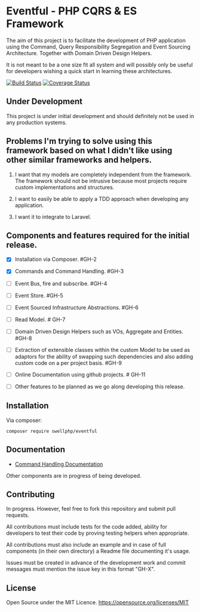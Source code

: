 # Eventful - PHP CQRS & ES Framework

The aim of this project is to facilitate the development of PHP application using the Command, Query Responsibility Segregation and Event Sourcing Architecture. Together with Domain Driven Design Helpers.

It is not meant to be a one size fit all system and will possibly only be useful for developers wishing a quick start in learning these architectures.

[![Build Status](https://travis-ci.org/swellphp/eventful.svg?branch=master}.png?branch=master)](https://travis-ci.org/swellphp/eventful.svg?branch=master) [![Coverage Status](https://coveralls.io/repos/github/swellphp/eventful/badge.svg?branch=master)](https://coveralls.io/github/swellphp/eventful?branch=master)

## Under Development

This project is under initial development and should definitely not be used in any production systems.

## Problems I'm trying to solve using this framework based on what I didn't like using other similar frameworks and helpers.

1) I want that my models are completely independent from the framework.
The framework should not be intrusive because most projects require custom implementations and structures.

2) I want to easily be able to apply a TDD approach when developing any application.
3) I want it to integrate to Laravel.


## Components and features required for the initial release.

- [x] Installation via Composer. #GH-2

- [x] Commands and Command Handling. #GH-3

- [ ] Event Bus, fire and subscribe. #GH-4

- [ ] Event Store. #GH-5

- [ ] Event Sourced Infrastructure Abstractions. #GH-6

- [ ] Read Model. # GH-7

- [ ] Domain Driven Design Helpers such as VOs, Aggregate and Entities. #GH-8

- [ ] Extraction of extensible classes within the custom Model to be used as adaptors for the ability of swapping such dependencies and also adding custom code on a per project basis. #GH-9

- [ ] Online Documentation using github projects. # GH-11

- [ ] Other features to be planned as we go along developing this release.

## Installation

Via composer:

`composer require swellphp/eventful`

## Documentation

- [Command Handling Documentation](https://github.com/swellphp/eventful/blob/master/src/Eventful/Command/README.md)

Other components are in progress of being developed.

## Contributing

In progress. However, feel free to fork this repository and submit pull requests.

All contributions must include tests for the code added, ability for developers to test their code by proving testing helpers when appropriate.

All contributions must also include an example and in case of full components (in their own directory) a Readme file documenting it's usage.

Issues must be created in advance of the development work and commit messages must mention the issue key in this format "GH-X".

## License

Open Source under the MIT Licence. https://opensource.org/licenses/MIT

